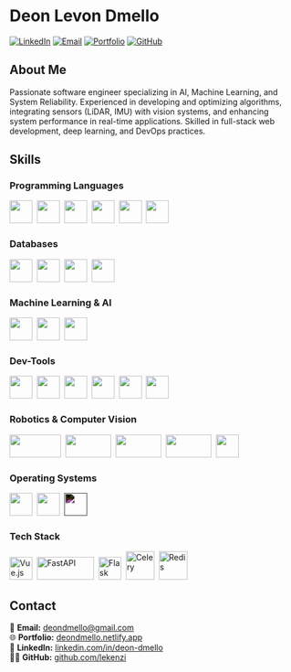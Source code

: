 # Deon Levon Dmello

[![LinkedIn](https://img.shields.io/badge/LinkedIn-0077B5?style=for-the-badge&logo=linkedin&logoColor=white)](https://www.linkedin.com/in/deon-dmello/)
[![Email](https://img.shields.io/badge/Email-D14836?style=for-the-badge&logo=gmail&logoColor=white)](mailto:deondmello@gmail.com)
[![Portfolio](https://img.shields.io/badge/Portfolio-000000?style=for-the-badge&logo=About.me&logoColor=white)](https://deondmello.netlify.app/)
[![GitHub](https://img.shields.io/badge/GitHub-181717?style=for-the-badge&logo=github&logoColor=white)](https://github.com/lekenzi)

## About Me

Passionate software engineer specializing in AI, Machine Learning, and System Reliability. Experienced in developing and optimizing algorithms, integrating sensors (LiDAR, IMU) with vision systems, and enhancing system performance in real-time applications. Skilled in full-stack web development, deep learning, and DevOps practices.

## Skills

### **Programming Languages**
<div>
  <img src="https://cdn.jsdelivr.net/gh/devicons/devicon/icons/python/python-original.svg" width="40" height="40"/>&nbsp;
  <img src="https://cdn.jsdelivr.net/gh/devicons/devicon/icons/cplusplus/cplusplus-original.svg" width="40" height="40"/>&nbsp;
  <img src="https://cdn.jsdelivr.net/gh/devicons/devicon/icons/c/c-original.svg" width="40" height="40"/>&nbsp;
  <img src="https://cdn.jsdelivr.net/gh/devicons/devicon/icons/java/java-original.svg" width="40" height="40"/>&nbsp;
  <img src="https://cdn.jsdelivr.net/gh/devicons/devicon/icons/javascript/javascript-original.svg" width="40" height="40"/>&nbsp;
  <img src="https://cdn.jsdelivr.net/gh/devicons/devicon/icons/go/go-original.svg" width="40" height="40"/>&nbsp;
</div>

### **Databases**
<div>
  <img src="https://cdn.jsdelivr.net/gh/devicons/devicon/icons/mysql/mysql-original.svg" width="40" height="40"/>&nbsp;
  <img src="https://cdn.jsdelivr.net/gh/devicons/devicon/icons/mongodb/mongodb-original.svg" width="40" height="40"/>&nbsp;
  <img src="https://cdn.jsdelivr.net/gh/devicons/devicon/icons/postgresql/postgresql-original.svg" width="40" height="40"/>&nbsp;
  <img src="https://cdn.jsdelivr.net/gh/devicons/devicon/icons/sqlite/sqlite-original.svg" width="40" height="40"/>&nbsp;
</div>

### **Machine Learning & AI**
<div>
  <img src="https://upload.wikimedia.org/wikipedia/commons/0/05/Scikit_learn_logo_small.svg" width="40" height="40"/>&nbsp;
  <img src="https://cdn.jsdelivr.net/gh/devicons/devicon/icons/tensorflow/tensorflow-original.svg" width="40" height="40"/>&nbsp;
  <img src="https://cdn.jsdelivr.net/gh/devicons/devicon/icons/pytorch/pytorch-original.svg" width="40" height="40"/>&nbsp;
</div>

### **Dev-Tools**
<div>
  <img src="https://cdn.jsdelivr.net/gh/devicons/devicon/icons/docker/docker-original.svg" width="40" height="40"/>&nbsp;
  <img src="https://cdn.jsdelivr.net/gh/devicons/devicon/icons/jupyter/jupyter-original.svg" width="40" height="40"/>&nbsp;
  <img src="https://upload.wikimedia.org/wikipedia/commons/d/d0/Google_Colaboratory_SVG_Logo.svg" width="40" height="40"/>&nbsp;
  <img src="https://cdn.jsdelivr.net/gh/devicons/devicon/icons/intellij/intellij-original.svg" width="40" height="40"/>&nbsp;
  <img src="https://upload.wikimedia.org/wikipedia/commons/3/3a/Neovim-mark.svg" width="40" height="40"/>&nbsp;
  <img src="https://zed.dev/_next/static/media/stable-app-logo.9b5f959f.png" width="40" height="40"/>&nbsp;
</div>

### **Robotics & Computer Vision**
<div>
  <img src="https://opencv.org/wp-content/uploads/2020/07/OpenCV_logo_no_text-1.svg" width="90" height="40"/>&nbsp;
  <img src="https://gazebosim.org/docs/latest/_static/gazebo_horz_neg.svg" width="80" height="40"/>&nbsp;
  <img src="https://upload.wikimedia.org/wikipedia/commons/b/bb/Ros_logo.svg" width="80" height="40"/>&nbsp;
  <img src="https://gstreamer.freedesktop.org/data/images/artwork/gstreamer-logo.svg" width="80" height="40"/>&nbsp;
  <img src="https://img.icons8.com/?size=100&id=32418&format=png&color=000000" width="40" height="40"/>&nbsp;
</div>

### **Operating Systems**
<div>
  <img src="https://cdn.jsdelivr.net/gh/devicons/devicon/icons/windows8/windows8-original.svg" width="40" height="40"/>&nbsp;
  <img src="https://cdn.jsdelivr.net/gh/devicons/devicon/icons/linux/linux-original.svg" width="40" height="40"/>&nbsp;
  <!-- <img src="https://cdn.jsdelivr.net/gh/devicons/devicon/icons/apple/apple-original.svg" width="40" height="40" color='white'/>&nbsp; -->
  <img src="https://cdn.jsdelivr.net/gh/devicons/devicon/icons/apple/apple-original.svg" width="40" height="40" style="filter: invert(100%);"/>&nbsp;
</div>

### **Tech Stack**
<div>
  <img src="https://cdn.jsdelivr.net/gh/devicons/devicon/icons/vuejs/vuejs-original.svg" width="40" height="40" alt="Vue.js"/>&nbsp;
  <img src="https://fastapi.tiangolo.com/img/logo-margin/logo-teal.png" width="100" height="40" alt="FastAPI"/>&nbsp;
  <img src="https://cdn.jsdelivr.net/gh/devicons/devicon/icons/flask/flask-original.svg" width="40" height="40" alt="Flask"/>&nbsp;
  <img src="https://docs.celeryq.dev/en/stable/_static/celery_512.png" width="50" height="50" alt="Celery"/>&nbsp;
  <img src="https://cdn.jsdelivr.net/gh/devicons/devicon/icons/redis/redis-original.svg" width="50" height="50" alt="Redis"/>&nbsp;
</div>

## Contact

📧 **Email:** [deondmello@gmail.com](mailto:deondmello@gmail.com)  
🌐 **Portfolio:** [deondmello.netlify.app](https://deondmello.netlify.app)  
💼 **LinkedIn:** [linkedin.com/in/deon-dmello](https://www.linkedin.com/in/deon-dmello)  
👨‍💻 **GitHub:** [github.com/lekenzi](https://github.com/lekenzi)
